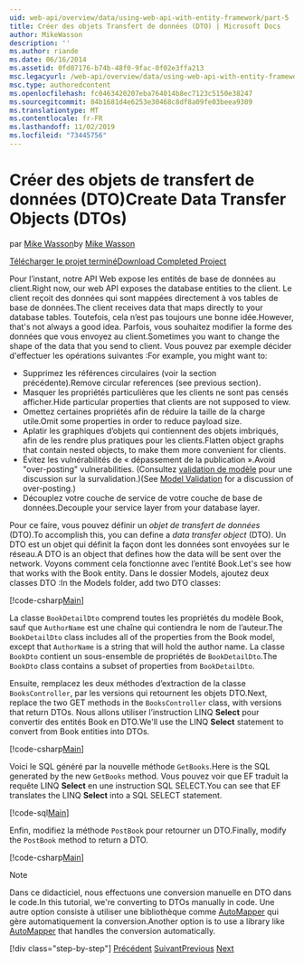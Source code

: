 ```yaml
---
uid: web-api/overview/data/using-web-api-with-entity-framework/part-5
title: Créer des objets Transfert de données (DTO) | Microsoft Docs
author: MikeWasson
description: ''
ms.author: riande
ms.date: 06/16/2014
ms.assetid: 0fd07176-b74b-48f0-9fac-0f02e3ffa213
msc.legacyurl: /web-api/overview/data/using-web-api-with-entity-framework/part-5
msc.type: authoredcontent
ms.openlocfilehash: fc0463420207eba764014b8ec7123c5150e38247
ms.sourcegitcommit: 84b1681d4e6253e30468c8df8a09fe03beea9309
ms.translationtype: MT
ms.contentlocale: fr-FR
ms.lasthandoff: 11/02/2019
ms.locfileid: "73445756"
---
```

# <a name="create-data-transfer-objects-dtos"></a><span data-ttu-id="af617-102">Créer des objets de transfert de données (DTO)</span><span class="sxs-lookup"><span data-stu-id="af617-102">Create Data Transfer Objects (DTOs)</span></span>

<span data-ttu-id="af617-103">par [Mike Wasson](https://github.com/MikeWasson)</span><span class="sxs-lookup"><span data-stu-id="af617-103">by [Mike Wasson](https://github.com/MikeWasson)</span></span>

[<span data-ttu-id="af617-104">Télécharger le projet terminé</span><span class="sxs-lookup"><span data-stu-id="af617-104">Download Completed Project</span></span>](https://github.com/MikeWasson/BookService)

<span data-ttu-id="af617-105">Pour l’instant, notre API Web expose les entités de base de données au client.</span><span class="sxs-lookup"><span data-stu-id="af617-105">Right now, our web API exposes the database entities to the client.</span></span> <span data-ttu-id="af617-106">Le client reçoit des données qui sont mappées directement à vos tables de base de données.</span><span class="sxs-lookup"><span data-stu-id="af617-106">The client receives data that maps directly to your database tables.</span></span> <span data-ttu-id="af617-107">Toutefois, cela n’est pas toujours une bonne idée.</span><span class="sxs-lookup"><span data-stu-id="af617-107">However, that's not always a good idea.</span></span> <span data-ttu-id="af617-108">Parfois, vous souhaitez modifier la forme des données que vous envoyez au client.</span><span class="sxs-lookup"><span data-stu-id="af617-108">Sometimes you want to change the shape of the data that you send to client.</span></span> <span data-ttu-id="af617-109">Vous pouvez par exemple décider d'effectuer les opérations suivantes :</span><span class="sxs-lookup"><span data-stu-id="af617-109">For example, you might want to:</span></span>

- <span data-ttu-id="af617-110">Supprimez les références circulaires (voir la section précédente).</span><span class="sxs-lookup"><span data-stu-id="af617-110">Remove circular references (see previous section).</span></span>
- <span data-ttu-id="af617-111">Masquer les propriétés particulières que les clients ne sont pas censés afficher.</span><span class="sxs-lookup"><span data-stu-id="af617-111">Hide particular properties that clients are not supposed to view.</span></span>
- <span data-ttu-id="af617-112">Omettez certaines propriétés afin de réduire la taille de la charge utile.</span><span class="sxs-lookup"><span data-stu-id="af617-112">Omit some properties in order to reduce payload size.</span></span>
- <span data-ttu-id="af617-113">Aplatir les graphiques d’objets qui contiennent des objets imbriqués, afin de les rendre plus pratiques pour les clients.</span><span class="sxs-lookup"><span data-stu-id="af617-113">Flatten object graphs that contain nested objects, to make them more convenient for clients.</span></span>
- <span data-ttu-id="af617-114">Évitez les vulnérabilités de « dépassement de la publication ».</span><span class="sxs-lookup"><span data-stu-id="af617-114">Avoid "over-posting" vulnerabilities.</span></span> <span data-ttu-id="af617-115">(Consultez [validation de modèle](../../formats-and-model-binding/model-validation-in-aspnet-web-api.md) pour une discussion sur la survalidation.)</span><span class="sxs-lookup"><span data-stu-id="af617-115">(See [Model Validation](../../formats-and-model-binding/model-validation-in-aspnet-web-api.md) for a discussion of over-posting.)</span></span>
- <span data-ttu-id="af617-116">Découplez votre couche de service de votre couche de base de données.</span><span class="sxs-lookup"><span data-stu-id="af617-116">Decouple your service layer from your database layer.</span></span>

<span data-ttu-id="af617-117">Pour ce faire, vous pouvez définir un *objet de transfert de données* (DTO).</span><span class="sxs-lookup"><span data-stu-id="af617-117">To accomplish this, you can define a *data transfer object* (DTO).</span></span> <span data-ttu-id="af617-118">Un DTO est un objet qui définit la façon dont les données sont envoyées sur le réseau.</span><span class="sxs-lookup"><span data-stu-id="af617-118">A DTO is an object that defines how the data will be sent over the network.</span></span> <span data-ttu-id="af617-119">Voyons comment cela fonctionne avec l’entité Book.</span><span class="sxs-lookup"><span data-stu-id="af617-119">Let's see how that works with the Book entity.</span></span> <span data-ttu-id="af617-120">Dans le dossier Models, ajoutez deux classes DTO :</span><span class="sxs-lookup"><span data-stu-id="af617-120">In the Models folder, add two DTO classes:</span></span>

[!code-csharp[Main](part-5/samples/sample1.cs)]

<span data-ttu-id="af617-121">La classe `BookDetailDto` comprend toutes les propriétés du modèle Book, sauf que `AuthorName` est une chaîne qui contiendra le nom de l’auteur.</span><span class="sxs-lookup"><span data-stu-id="af617-121">The `BookDetailDto` class includes all of the properties from the Book model, except that `AuthorName` is a string that will hold the author name.</span></span> <span data-ttu-id="af617-122">La classe `BookDto` contient un sous-ensemble de propriétés de `BookDetailDto`.</span><span class="sxs-lookup"><span data-stu-id="af617-122">The `BookDto` class contains a subset of properties from `BookDetailDto`.</span></span>

<span data-ttu-id="af617-123">Ensuite, remplacez les deux méthodes d’extraction de la classe `BooksController`, par les versions qui retournent les objets DTO.</span><span class="sxs-lookup"><span data-stu-id="af617-123">Next, replace the two GET methods in the `BooksController` class, with versions that return DTOs.</span></span> <span data-ttu-id="af617-124">Nous allons utiliser l’instruction LINQ **Select** pour convertir des entités Book en DTO.</span><span class="sxs-lookup"><span data-stu-id="af617-124">We'll use the LINQ **Select** statement to convert from Book entities into DTOs.</span></span>

[!code-csharp[Main](part-5/samples/sample2.cs)]

<span data-ttu-id="af617-125">Voici le SQL généré par la nouvelle méthode `GetBooks`.</span><span class="sxs-lookup"><span data-stu-id="af617-125">Here is the SQL generated by the new `GetBooks` method.</span></span> <span data-ttu-id="af617-126">Vous pouvez voir que EF traduit la requête LINQ **Select** en une instruction SQL SELECT.</span><span class="sxs-lookup"><span data-stu-id="af617-126">You can see that EF translates the LINQ **Select** into a SQL SELECT statement.</span></span>

[!code-sql[Main](part-5/samples/sample3.sql)]

<span data-ttu-id="af617-127">Enfin, modifiez la méthode `PostBook` pour retourner un DTO.</span><span class="sxs-lookup"><span data-stu-id="af617-127">Finally, modify the `PostBook` method to return a DTO.</span></span>

[!code-csharp[Main](part-5/samples/sample4.cs)]

> [!NOTE]
> <span data-ttu-id="af617-128">Dans ce didacticiel, nous effectuons une conversion manuelle en DTO dans le code.</span><span class="sxs-lookup"><span data-stu-id="af617-128">In this tutorial, we're converting to DTOs manually in code.</span></span> <span data-ttu-id="af617-129">Une autre option consiste à utiliser une bibliothèque comme [AutoMapper](http://automapper.org/) qui gère automatiquement la conversion.</span><span class="sxs-lookup"><span data-stu-id="af617-129">Another option is to use a library like [AutoMapper](http://automapper.org/) that handles the conversion automatically.</span></span>
> 
> [!div class="step-by-step"]
> <span data-ttu-id="af617-130">[Précédent](part-4.md)
> [Suivant](part-6.md)</span><span class="sxs-lookup"><span data-stu-id="af617-130">[Previous](part-4.md)
[Next](part-6.md)</span></span>
